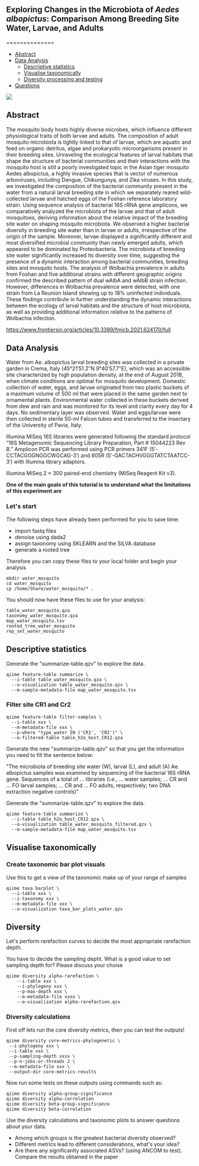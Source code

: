 ## Exploring Changes in the Microbiota of <em>Aedes albopictus</em>: Comparison Among Breeding Site Water, Larvae, and Adults

==============
- [Abstract](#abstract)
- [Data Analysis](#data-analysis)
  - [Descriptive statistics](#descriptive-statistics)
  - [Visualise taxonomically](#visualise-taxonomically)
  - [Diversity processing and testing](#diversity)
- [Questions](#questions)

![](09805-scicon6-bees.jpg)

## Abstract
The mosquito body hosts highly diverse microbes, which influence different physiological traits of both larvae and adults. The composition of adult mosquito microbiota is tightly linked to that of larvae, which are aquatic and feed on organic detritus, algae and prokaryotic microorganisms present in their breeding sites. Unraveling the ecological features of larval habitats that shape the structure of bacterial communities and their interactions with the mosquito host is still a poorly investigated topic in the Asian tiger mosquito Aedes albopictus, a highly invasive species that is vector of numerous arboviruses, including Dengue, Chikungunya, and Zika viruses. In this study, we investigated the composition of the bacterial community present in the water from a natural larval breeding site in which we separately reared wild-collected larvae and hatched eggs of the Foshan reference laboratory strain. Using sequence analysis of bacterial 16S rRNA gene amplicons, we comparatively analyzed the microbiota of the larvae and that of adult mosquitoes, deriving information about the relative impact of the breeding site water on shaping mosquito microbiota. We observed a higher bacterial diversity in breeding site water than in larvae or adults, irrespective of the origin of the sample. Moreover, larvae displayed a significantly different and most diversified microbial community than newly emerged adults, which appeared to be dominated by Proteobacteria. The microbiota of breeding site water significantly increased its diversity over time, suggesting the presence of a dynamic interaction among bacterial communities, breeding sites and mosquito hosts. The analysis of Wolbachia prevalence in adults from Foshan and five additional strains with different geographic origins confirmed the described pattern of dual wAlbA and wAlbB strain infection. However, differences in Wolbachia prevalence were detected, with one strain from La Reunion Island showing up to 18% uninfected individuals. These findings contribute in further understanding the dynamic interactions between the ecology of larval habitats and the structure of host microbiota, as well as providing additional information relative to the patterns of Wolbachia infection.

https://www.frontiersin.org/articles/10.3389/fmicb.2021.624170/full

## Data Analysis
Water from Ae. albopictus larval breeding sites was collected in a private garden in Crema, Italy (45°21′51.2′′N 9°40′57.7′′E), which was an accessible site characterized by high population density, at the end of August 2018, when climate conditions are optimal for mosquito development. Domestic collection of water, eggs, and larvae originated from two plastic buckets of a maximum volume of 500 ml that were placed in the same garden next to ornamental plants. Environmental water collected in these buckets derived from dew and rain and was monitored for its level and clarity every day for 4 days. No sedimentary layer was observed. Water and eggs/larvae were then collected in sterile 50-ml Falcon tubes and transferred to the insectary of the University of Pavia, Italy.


Illumina MiSeq 16S libraries were generated following the standard protocol “16S Metagenomic Sequencing Library Preparation, Part # 15044223 Rev B.” Amplicon PCR was performed using PCR primers 341F (5′-CCTACGGGNGGCWGCAG-3′) and 805R (5′-GACTACHVGGGTATCTAATCC-3′) with Illumina library adaptors.

Illumina MiSeq 2 × 300 paired-end chemistry (MiSeq Reagent Kit v3).

**One of the main goals of this tutorial is to understand what the limitations of this experiment are**


### Let's start

The following steps have already been performed for you to save time:
- import fastq files
- denoise using dada2
- assign taxonomy using SKLEARN and the SILVA database
- generate a rooted tree

Therefore you can copy these files to your local folder and begin your analysis
```
mkdir water_mosquito
cd water_mosquito
cp /home/Share/water_mosquito/* .
```
You should now have these files to use for your analysis:
```
table_water_mosquito.qza
taxonomy_water_mosquito.qza
map_water_mosquito.tsv
rooted_tree_water_mosquito
rep_set_water_mosquito
```

## Descriptive statistics
Generate the "summarize-table.qzv" to explore the data.
```
qiime feature-table summarize \
  --i-table table_water_mosquito.qza \
  --o-visualization table_water_mosquito.qzv \
  --m-sample-metadata-file map_water_mosquito.tsv
```



### Filter site CR1 and Cr2

```
qiime feature-table filter-samples \
  --i-table xxx \
  --m-metadata-file xxx \
  --p-where "type_water IN ('CR1', 'CR2')" \
  --o-filtered-table table_h2o_host_CR12.qza
```
Generate the new "summarize-table.qzv" so that you get the information you need to fill the sentence below:

"The microbiota of breeding site water (W), larval (L), and adult (A) Ae. albopictus samples was examined by sequencing of the bacterial 16S rRNA gene. Sequences of a total of ... libraries (i.e., ... water samples; ... CR and ... FO larval samples; ... CR and ... FO adults, respectively; two DNA extraction negative controls)"


Generate the "summarize-table.qzv" to explore the data.
```
qiime feature-table summarize \
  --i-table table_h2o_host_CR12.qza \
  --o-visualization table_water_mosquito_filtered.qzv \
  --m-sample-metadata-file map_water_mosquito.tsv
```



## Visualise taxonomically 

### Create taxonomic bar plot visuals
Use this to get a view of the taxonomic make up of your range of samples
```
qiime taxa barplot \
  --i-table xxx \
  --i-taxonomy xxx \
  --m-metadata-file xxx \
  --o-visualization taxa_bar_plots_water.qzv
```






## Diversity

Let's perform rarefaction curves to decide the most appropriate rarefaction depth.    

You have to decide the sampling depht. What is a good value to set sampling depth for?
Please discuss your choise

```
qiime diversity alpha-rarefaction \
    --i-table xxx \
    --i-phylogeny xxx \
    --p-max-depth xxx \
    --m-metadata-file xxxx \
    --o-visualization alpha-rarefaction.qzv
```

### Diversity calculations
First off lets run the core diversity metrics, then you can test the outputs!
 ```
qiime diversity core-metrics-phylogenetic \
  --i-phylogeny xxx \
  --i-table xxx \
  --p-sampling-depth xxxx \
  --p-n-jobs-or-threads 2 \
  --m-metadata-file xxx \
  --output-dir core-metrics-results
```
Now run some tests on these outputs using commands such as:
```
qiime diversity alpha-group-significance
qiime diversity alpha-correlation
qiime diversity beta-group-significance
qiime diversity beta-correlation
```



Use the diversity calculations and taxonomic plots to answer questions about your data. 

- Among which groups is the greatest bacterial diversity observed?
- Different metrics lead to different considerations, what's your idea?
- Are there any significanlty associated ASVs? (using ANCOM to test). Compare the results obtained in the paper 


